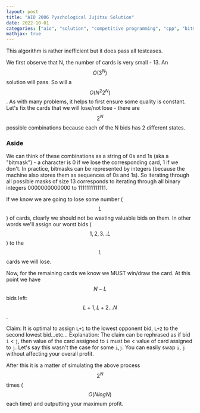 ```yaml
---
layout: post
title: "AIO 2006 Pyschological Jujitsu Solution"
date: 2022-10-01
categories: ["aio", "solution", "competitive programming", "cpp", "bitmasks", "optimisation"]
mathjax: true
---
```

This algorithm is rather inefficient but it does pass all testcases.

We first observe that N, the number of cards is very small - 13. An $$O( 3^N )$$ solution will pass. So will a $$O(N^{2}2^{N})$$. As with many problems, it helps to first ensure some quality is constant. Let's fix the cards that we will lose/not lose - there are $$2^N$$ possible combinations because each of the N bids has 2 different states. 

### Aside
We can think of these combinations as a string of 0s and 1s (aka a "bitmask") - a character is 0 if we lose the corresponding card, 1 if we don't. In practice, bitmasks can be represented by integers (because the machine also stores them as sequences of 0s and 1s). So iterating through all possible masks of size 13 corresponds to iterating through all binary integers 0000000000000 to 1111111111111.  

If we know we are going to lose some number ($$L$$) of cards, clearly we should not be wasting valuable bids on them. In other words we'll assign our worst bids ($$1,2,3...L$$) to the $$L$$ cards we will lose. 

Now, for the remaining cards we know we MUST win/draw the card. At this point we have $$N-L$$ bids left: $$L+1,L+2...N$$.

Claim: It is optimal to assign `L+1` to the lowest opponent bid, `L+2` to the second lowest bid...etc...
Explanation:
The claim can be rephrased as if bid `i` < `j`, then value of the card assigned to `i` must be < value of card assigned to `j`. Let's say this wasn't the case for some `i`,`j`. You can easily swap `i`, `j` without affecting your overall profit.

After this it is a matter of simulating the above process $$2^N$$ times ($$O(NlogN)$$ each time) and outputting your maximum profit.
